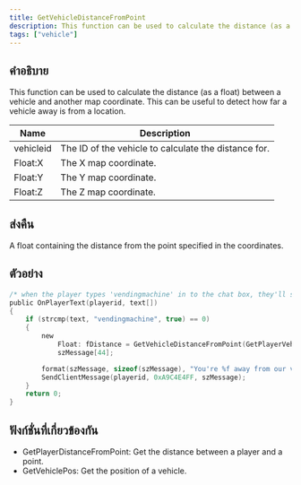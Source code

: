 ```yaml
---
title: GetVehicleDistanceFromPoint
description: This function can be used to calculate the distance (as a float) between a vehicle and another map coordinate.
tags: ["vehicle"]
---
```


## คำอธิบาย

This function can be used to calculate the distance (as a float) between a vehicle and another map coordinate. This can be useful to detect how far a vehicle away is from a location.

| Name      | Description                                          |
| --------- | ---------------------------------------------------- |
| vehicleid | The ID of the vehicle to calculate the distance for. |
| Float:X   | The X map coordinate.                                |
| Float:Y   | The Y map coordinate.                                |
| Float:Z   | The Z map coordinate.                                |

## ส่งคืน

A float containing the distance from the point specified in the coordinates.

## ตัวอย่าง

```c
/* when the player types 'vendingmachine' in to the chat box, they'll see this.*/
public OnPlayerText(playerid, text[])
{
    if (strcmp(text, "vendingmachine", true) == 0)
    {
        new
            Float: fDistance = GetVehicleDistanceFromPoint(GetPlayerVehicleID(playerid), 237.9, 115.6, 1010.2),
            szMessage[44];

        format(szMessage, sizeof(szMessage), "You're %f away from our vending machine.", fDistance);
        SendClientMessage(playerid, 0xA9C4E4FF, szMessage);
    }
    return 0;
}
```

## ฟังก์ชั่นที่เกี่ยวข้องกัน

- GetPlayerDistanceFromPoint: Get the distance between a player and a point.
- GetVehiclePos: Get the position of a vehicle.
